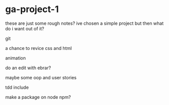 # ga-project-1

these are just some rough notes?
ive chosen a simple project but then what do i want out of it?

git

a chance to revice css and html

animation

do an edit with ebrar?

maybe some oop and user stories

tdd include

make a package on node npm?

